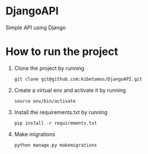 # DjangoAPI

  Simple API using Django

# How to run the project

1. Clone the project by running 
   
       git clone git@github.com:kibetamos/DjangoAPI.git

  2. Create a virtual env and activate it by running
   
         source env/bin/activate
   
3. Install the requirements.txt by running
   
       pip install -r requirements.txt
   
4. Make migrations

       python manage.py makemigrations
